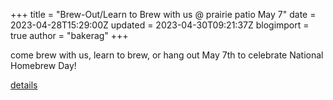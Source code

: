 +++
title = "Brew-Out/Learn to Brew with us @ prairie patio May 7"
date = 2023-04-28T15:29:00Z
updated = 2023-04-30T09:21:37Z
blogimport = true 
author = "bakerag"
+++

come brew with us, learn to brew, or hang out May 7th to celebrate National Homebrew Day!

<a href="https://www.whiskeyrowbrewclub.com/p/national-homebrew-day-2023.html">details</a>
<script type="application/ld+json">
    {
      "@context": "https://schema.org",
      "@type": "Event",
      "name": "Whiskey Row Brew Club Brew Out",
      "startDate": "2023-05-07T10:00-07:00",
      "endDate": "2023-05-07T18:00-07:00",
      "eventAttendanceMode": "https://schema.org/OfflineEventAttendanceMode",
      "eventStatus": "https://schema.org/EventScheduled",
      "location": {
        "@type": "Place",
        "name": "Wren House Prairie Patio",
        "address": {
          "@type": "PostalAddress",
          "streetAddress": "6396 Lear Ln",
          "addressLocality": "Prescott",
          "postalCode": "86301",
          "addressRegion": "AZ",
          "addressCountry": "US"
        }
      },
      "image": [    "https://blogger.googleusercontent.com/img/b/R29vZ2xl/AVvXsEhqbJmjC4iyaMsZRX1UexmpQNHESDGPo9rbd1xuBzi1Pp4K8UDCxrF2wLZtCxN1LiQbIiUB0LSzA1f9t_4zBQwm4TZ6syNrEC1MSvraH9pTqRDyTzgmpsPfHLj0p74Od96Hb-yAHLkNit2Adk5oeLmV5psxz3jEeld5gytRu1hcYW1ocAECrI7KKeelKQ/s320/homebrewdayflyer.jpg"
       ],
      "description": "We're having a brew out at Wren House Prairie Patio to celebrate National Homebrew Day! If you want to learn how to brew, or are just curious, stop by and check it out.
https://www.whiskeyrowbrewclub.com/p/national-homebrew-day-2023.html",
      
      "organizer": {
        "@type": "Organization",
        "name": "Whiskey Row Brew Club",
        "url": "https://whiskeyrowbrewclub.com"
      }
    }
   </script>

